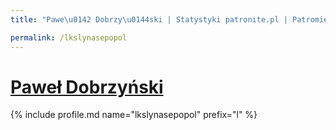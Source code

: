 ```yaml
---
title: "Pawe\u0142 Dobrzy\u0144ski | Statystyki patronite.pl | Patromierz"

permalink: /lkslynasepopol
---
```


# [Paweł Dobrzyński](https://patronite.pl/lkslynasepopol)

{% include profile.md name="lkslynasepopol" prefix="l" %}
